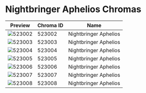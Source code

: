 # Nightbringer Aphelios Chromas

| Preview | Chroma ID | Name |
|---------|-----------|------|
| ![523002](https://raw.communitydragon.org/latest/plugins/rcp-be-lol-game-data/global/default/v1/champion-chroma-images/523/523002.png) | 523002 | Nightbringer Aphelios |
| ![523003](https://raw.communitydragon.org/latest/plugins/rcp-be-lol-game-data/global/default/v1/champion-chroma-images/523/523003.png) | 523003 | Nightbringer Aphelios |
| ![523004](https://raw.communitydragon.org/latest/plugins/rcp-be-lol-game-data/global/default/v1/champion-chroma-images/523/523004.png) | 523004 | Nightbringer Aphelios |
| ![523005](https://raw.communitydragon.org/latest/plugins/rcp-be-lol-game-data/global/default/v1/champion-chroma-images/523/523005.png) | 523005 | Nightbringer Aphelios |
| ![523006](https://raw.communitydragon.org/latest/plugins/rcp-be-lol-game-data/global/default/v1/champion-chroma-images/523/523006.png) | 523006 | Nightbringer Aphelios |
| ![523007](https://raw.communitydragon.org/latest/plugins/rcp-be-lol-game-data/global/default/v1/champion-chroma-images/523/523007.png) | 523007 | Nightbringer Aphelios |
| ![523008](https://raw.communitydragon.org/latest/plugins/rcp-be-lol-game-data/global/default/v1/champion-chroma-images/523/523008.png) | 523008 | Nightbringer Aphelios |